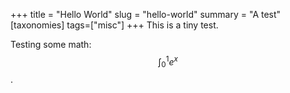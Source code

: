 +++
title = "Hello World"
slug = "hello-world"
summary = "A test"
[taxonomies]
tags=["misc"]
+++
This is a tiny test.

Testing some math: $$\int_0^1 e^x$$.
